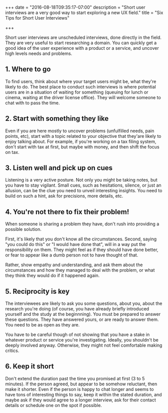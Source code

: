 +++
date = "2016-08-18T09:35:17-07:00"
description = "Short user interviews are a very good way to start exploring a new UX field."
title = "Six Tips for Short User Interviews"

+++

Short user interviews are unscheduled interviews, done directly in the field. They are very useful to start researching a domain. You can quickly get a good idea of the user experience with a product or a service, and uncover high levels needs and problems. 

## 1. Where to go

To find users, think about where your target users might be, what they're likely to do. The best place to conduct such interviews is where potential users are in a situation of waiting for something (queuing for lunch or cinema, waiting at the driver license office). They will welcome someone to chat with to pass the time.

## 2. Start with something they like

Even if you are here mostly to uncover problems (unfulfilled needs, pain points, etc), start with a topic related to your objective that they'are likely to enjoy talking about. For example, if you're working on a tax filing system, don't start with tax at first, but maybe with money, and then shift the focus on tax. 

## 3. Listen well and pick up on cues

Listening is a very active posture. Not only you might be taking notes, but you have to stay vigilant. Small cues, such as hesitations, silence, or just an allusion, can be the clue you need to unveil interesting insights. You need to build on such a hint, ask for precisions, more details, etc. 

## 4. You're not there to fix their problem!

When someone is sharing a problem they have, don't rush into providing a possible solution.  

First, it's likely that you don't know all the circumstances. Second, saying "you could do this" or "I would have done that", will in a way put the responsibility on them. They might feel as if they should have done better, or fear to appear like a dumb person not to have thought of that.

Rather, show empathy and understanding, and ask them about the circumstances and how they managed to deal with the problem, or what they think they would do if it happened again.


## 5. Reciprocity is key

The interviewees are likely to ask you some questions, about you, about the research you're doing (of course, you have already briefly introduced yourself and the study at the beginnning). You must be prepared to answer these questions. They have answered yours, or are ready to answer them. You need to be as open as they are. 

You have to be careful though of not showing that you have a stake in whatever product or service you're investigating. Ideally, you shouldn't be deeply involved anyway. Otherwise, they might not feel comfortable making critics. 


## 6. Keep it short

Don't extend the duration past the time you promised at first (3 to 5 minutes). If the person agreed, but appear to be somehow reluctant, then make it shorter. Even if the person is happy to chat longer and seems to have tons of interesting things to say, keep it within the stated duration, and maybe ask if they would agree to a longer interview, ask for their contact details or schedule one on the spot if possible. 
